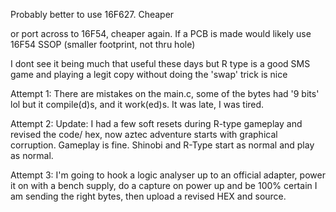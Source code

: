 Probably better to use 16F627. Cheaper

or port across to 16F54, cheaper again. If a PCB is made
would likely use 16F54 SSOP (smaller footprint, not thru hole)

I dont see it being much that useful these days but
R type is a good SMS game and playing a legit copy without 
doing the 'swap' trick is nice


Attempt 1: There are mistakes on the main.c, some of the bytes had '9 bits' lol but it compile(d)s, and it work(ed)s. It was late, I was tired.

Attempt 2: Update: I had a few soft resets during R-type gameplay and revised the code/ hex, now aztec adventure starts with graphical corruption. Gameplay is fine. Shinobi and R-Type start as normal and play as normal.

Attempt 3: I'm going to hook a logic analyser up to an official adapter, power it on with a bench supply, do a capture on power up and be 100% certain I am sending the right bytes, then upload a revised HEX and source.
